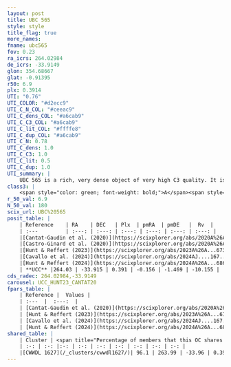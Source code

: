 ```yaml
---
layout: post
title: UBC 565
style: style
title_flag: true
more_names: 
fname: ubc565
fov: 0.23
ra_icrs: 264.02984
de_icrs: -33.9149
glon: 354.68667
glat: -0.91395
r50: 6.9
plx: 0.3914
UTI: "0.76"
UTI_COLOR: "#d2ecc9"
UTI_C_N_COL: "#ceeac9"
UTI_C_dens_COL: "#a6cab9"
UTI_C_C3_COL: "#a6cab9"
UTI_C_lit_COL: "#ffffe8"
UTI_C_dup_COL: "#a6cab9"
UTI_C_N: 0.78
UTI_C_dens: 1.0
UTI_C_C3: 1.0
UTI_C_lit: 0.5
UTI_C_dup: 1.0
UTI_summary: |
    UBC 565 is a rich, very dense object of very high C3 quality. It is moderately studied in the literature. This object shares a large percentage of members with a later reported entry.
class3: |
    <span style="color: green; font-weight: bold;">A</span><span style="color: green; font-weight: bold;">A</span>
r_50_val: 6.9
N_50_val: 180
scix_url: UBC%20565
posit_table: |
    | Reference    | RA    | DEC   | Plx  | pmRA  | pmDE   |  Rv  |
    | :---         | :---: | :---: | :---: | :---: | :---: | :---: |
    |[Cantat-Gaudin et al. (2020)](https://scixplorer.org/abs/2020A%26A...640A...1C) | 264.004 | -33.908 | 0.396 | -0.138 | -1.467 | -- |
    |[Castro-Ginard et al. (2020)](https://scixplorer.org/abs/2020A%26A...635A..45C) | 264.006 | -33.912 | 0.397 | -0.139 | -1.452 | -- |
    |[Hunt & Reffert (2023)](https://scixplorer.org/abs/2023A%26A...673A.114H) | 263.902 | -33.936 | 0.39 | -0.172 | -1.482 | 28.749 |
    |[Cavallo et al. (2024)](https://scixplorer.org/abs/2024AJ....167...12C) | 264.013 | -33.939 | 0.39 | -- | -- | -- |
    |[Hunt & Reffert (2024)](https://scixplorer.org/abs/2024A%26A...686A..42H) | 263.902 | -33.936 | 0.39 | -0.172 | -1.482 | 28.749 |
    | **UCC** |264.03 | -33.915 | 0.391 | -0.156 | -1.469 | -10.155 | 
cds_radec: 264.02984,-33.9149
carousel: UCC_HUNT23_CANTAT20
fpars_table: |
    | Reference |  Values |
    | :---  |  :---:  |
    | [Cantat-Gaudin et al. (2020)](https://scixplorer.org/abs/2020A%26A...640A...1C) | `AVNN=3.16, DMNN=11.81, AgeNN=6.96` |
    | [Hunt & Reffert (2023)](https://scixplorer.org/abs/2023A%26A...673A.114H) | `AV50=3.758, diffAV50=2.52, MOD50=11.853, logAge50=7.136` |
    | [Cavallo et al. (2024)](https://scixplorer.org/abs/2024AJ....167...12C) | `AV50=4.12, dMod50=11.21, logAge50=7.14, [Fe/H]50=-0.48` |
    | [Hunt & Reffert (2024)](https://scixplorer.org/abs/2024A%26A...686A..42H) | `MassJ=3069.85` |
shared_table: |
    | Cluster | <span title="Percentage of members that this OC shares with the ones listed">%</span>   | RA   | DEC   | Plx   | pmRA  | pmDE  | Rv | UTI |
    | :-: | :-: |:-: | :-: | :-: | :-: | :-: | :-: | :-: |
    |[CWWDL 1627](/_clusters/cwwdl1627/)| 96.1 | 263.99 | -33.96 | 0.39 | -0.14 | -1.49 | 15.77 |0.35 |
---
```

